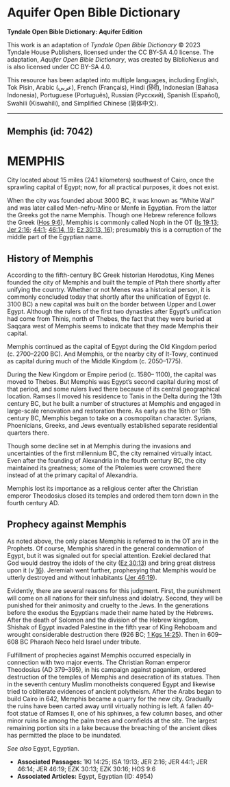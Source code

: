 # Aquifer Open Bible Dictionary

**Tyndale Open Bible Dictionary: Aquifer Edition**

This work is an adaptation of *Tyndale Open Bible Dictionary* © 2023 Tyndale House Publishers, licensed under the CC BY\-SA 4\.0 license. The adaptation, *Aquifer Open Bible Dictionary*, was created by BiblioNexus and is also licensed under CC BY\-SA 4\.0\.

This resource has been adapted into multiple languages, including English, Tok Pisin, Arabic (عربي), French (Français), Hindi (हिंदी), Indonesian (Bahasa Indonesia), Portuguese (Português), Russian (Русский), Spanish (Español), Swahili (Kiswahili), and Simplified Chinese (简体中文).



--------------------------------

## Memphis (id: 7042)

MEMPHIS
=======

City located about 15 miles (24\.1 kilometers) southwest of Cairo, once the sprawling capital of Egypt; now, for all practical purposes, it does not exist.

When the city was founded about 3000 BC, it was known as “White Wall” and was later called Men\-nefru\-Mine or Menfe in Egyptian. From the latter the Greeks got the name Memphis. Though one Hebrew reference follows the Greek ([Hos 9:6](https://ref.ly/Hos9:6)), Memphis is commonly called Noph in the OT ([Is 19:13](https://ref.ly/Isa19:13); [Jer 2:16](https://ref.ly/Jer2:16); [44:1](https://ref.ly/Jer44:1); [46:14, 19](https://ref.ly/Jer46:14,Jer46:19); [Ez 30:13, 16](https://ref.ly/Ezek30:13,Ezek30:16)); presumably this is a corruption of the middle part of the Egyptian name.

History of Memphis
------------------

According to the fifth\-century BC Greek historian Herodotus, King Menes founded the city of Memphis and built the temple of Ptah there shortly after unifying the country. Whether or not Menes was a historical person, it is commonly concluded today that shortly after the unification of Egypt (c. 3100 BC) a new capital was built on the border between Upper and Lower Egypt. Although the rulers of the first two dynasties after Egypt’s unification had come from Thinis, north of Thebes, the fact that they were buried at Saqqara west of Memphis seems to indicate that they made Memphis their capital.

Memphis continued as the capital of Egypt during the Old Kingdom period (c. 2700–2200 BC). And Memphis, or the nearby city of It\-Towy, continued as capital during much of the Middle Kingdom (c. 2050–1775\).

During the New Kingdom or Empire period (c. 1580– 1100\), the capital was moved to Thebes. But Memphis was Egypt’s second capital during most of that period, and some rulers lived there because of its central geographical location. Ramses II moved his residence to Tanis in the Delta during the 13th century BC, but he built a number of structures at Memphis and engaged in large\-scale renovation and restoration there. As early as the 16th or 15th century BC, Memphis began to take on a cosmopolitan character. Syrians, Phoenicians, Greeks, and Jews eventually established separate residential quarters there.

Though some decline set in at Memphis during the invasions and uncertainties of the first millennium BC, the city remained virtually intact. Even after the founding of Alexandria in the fourth century BC, the city maintained its greatness; some of the Ptolemies were crowned there instead of at the primary capital of Alexandria.

Memphis lost its importance as a religious center after the Christian emperor Theodosius closed its temples and ordered them torn down in the fourth century AD.

Prophecy against Memphis
------------------------

As noted above, the only places Memphis is referred to in the OT are in the Prophets. Of course, Memphis shared in the general condemnation of Egypt, but it was signaled out for special attention. Ezekiel declared that God would destroy the idols of the city ([Ez 30:13](https://ref.ly/Ezek30:13)) and bring great distress upon it (v [16](https://ref.ly/Ezek30:16)). Jeremiah went further, prophesying that Memphis would be utterly destroyed and without inhabitants ([Jer 46:19](https://ref.ly/Jer46:19)).

Evidently, there are several reasons for this judgment. First, the punishment will come on all nations for their sinfulness and idolatry. Second, they will be punished for their animosity and cruelty to the Jews. In the generations before the exodus the Egyptians made their name hated by the Hebrews. After the death of Solomon and the division of the Hebrew kingdom, Shishak of Egypt invaded Palestine in the fifth year of King Rehoboam and wrought considerable destruction there (926 BC; [1 Kgs 14:25](https://ref.ly/1Kgs14:25)). Then in 609–608 BC Pharaoh Neco held Israel under tribute.

Fulfillment of prophecies against Memphis occurred especially in connection with two major events. The Christian Roman emperor Theodosius (AD 379–395\), in his campaign against paganism, ordered destruction of the temples of Memphis and desecration of its statues. Then in the seventh century Muslim monotheists conquered Egypt and likewise tried to obliterate evidences of ancient polytheism. After the Arabs began to build Cairo in 642, Memphis became a quarry for the new city. Gradually the ruins have been carted away until virtually nothing is left. A fallen 40\-foot statue of Ramses II, one of his sphinxes, a few column bases, and other minor ruins lie among the palm trees and cornfields at the site. The largest remaining portion sits in a lake because the breaching of the ancient dikes has permitted the place to be inundated.

*See also* Egypt, Egyptian.

* **Associated Passages:** 1KI 14:25; ISA 19:13; JER 2:16; JER 44:1; JER 46:14; JER 46:19; EZK 30:13; EZK 30:16; HOS 9:6
* **Associated Articles:** Egypt, Egyptian (ID: 4954)

